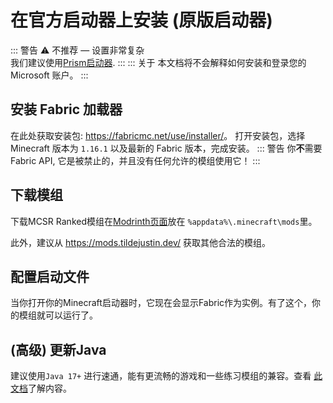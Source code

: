# 在官方启动器上安装 (原版启动器)

::: 警告
⚠️ 不推荐 — 设置非常复杂
<br>
我们建议使用[Prism启动器](./install_prism).
:::
::: 关于
本文档将不会解释如何安装和登录您的 Microsoft 账户。
:::

## 安装 Fabric 加载器
在此处获取安装包: <https://fabricmc.net/use/installer/>。 打开安装包，选择 Minecraft 版本为  `1.16.1` 以及最新的 Fabric 版本，完成安装。
::: 警告
你**不**需要Fabric API, 它是被禁止的，并且没有任何允许的模组使用它！
:::

## 下载模组
下载MCSR Ranked模组在[Modrinth页面](http://modrinth.com/mod/mcsr-ranked)放在 `%appdata%\.minecraft\mods`里。

此外，建议从 https://mods.tildejustin.dev/ 获取其他合法的模组。

## 配置启动文件
当你打开你的Minecraft启动器时，它现在会显示Fabric作为实例。有了这个，你的模组就可以运行了。

## (高级) 更新Java
建议使用`Java 17+` 进行速通，能有更流畅的游戏和一些练习模组的兼容。查看 [此文档](https://docs.google.com/document/d/1PIjyPMulI3r5aZpfywt5OQR_12qEzX5UTfU8DQHtNp8/edit?pli=1&tab=t.0#heading=h.62ygxgaxcs5a)了解内容。

